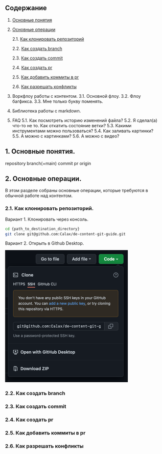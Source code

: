 ## Содержание
1. [Основные понятия](#1-основные-понятия)

2. [Основные операции](#2-основные-операции)
    
    2.1. [Как клонировать репозиторий](#21-как-клонировать-репозиторий)
    
    2.2. [Как создать branch](#22-как-создать-branch)
    
    2.3. [Как создать commit](#23-как-создать-commit)
    
    2.4. [Как создать pr](#24-как-создать-pr)
    
    2.5. [Как добавить коммиты в pr](#25-как-добавить-коммиты-в-pr)
    
    2.6. [Как разрешать конфликты](#26-как-разрешать-конфликты)

3. Воркфлоу работы с контентом.
    3.1. Основной флоу.
    3.2. Флоу багфикса.
    3.3. Мне только букву поменять.
4. Библиотека работы с markdown.
5. FAQ
    5.1. Как посмотреть историю изменений файла?
    5.2. Я сделал(а) что-то не то. Как откатить состояние ветки?
    5.3. Какими инструментами можно пользоваться?
    5.4. Как заливать картинки?
    5.5. А можно с картинками?
    5.6. А можно с видео?
    


## 1. Основные понятия.
repository
branch(+main)
commit
pr
origin



## 2. Основные операции.
В этом разделе собраны основные операции, которые требуются в обычной работе над контентом.



### 2.1. Как клонировать репозиторий.
Вариант 1. Клонировать через консоль.
```bash
cd {path_to_destination_directory}
git clone git@github.com:Calax/de-content-git-guide.git
```

Вариант 2. Открыть в Github Desktop.

![f1_open_with_github_desktop](./files/f1_open_with_github_desktop.png)



### 2.2. Как создать branch


### 2.3. Как создать commit

### 2.4. Как создать pr
    
### 2.5. Как добавить коммиты в pr
    
### 2.6. Как разрешать конфликты

